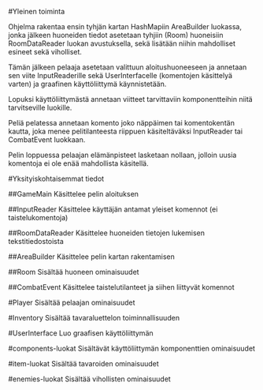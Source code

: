 #Yleinen toiminta

Ohjelma rakentaa ensin tyhjän kartan HashMapiin AreaBuilder luokassa, 
jonka jälkeen huoneiden tiedot asetetaan tyhjiin (Room) huoneisiin RoomDataReader luokan avustuksella, sekä lisätään niihin
 mahdolliset esineet sekä viholliset.
 
Tämän jälkeen pelaaja asetetaan valittuun aloitushuoneeseen ja annetaan sen viite InputReaderille sekä UserInterfacelle
(komentojen käsittelyä varten) ja graafinen käyttöliittymä käynnistetään.

Lopuksi käyttöliittymästä annetaan viitteet tarvittaviin komponentteihin niitä tarvitseville luokille.

Peliä pelatessa annetaan komento joko näppäimen tai komentokentän kautta, joka menee pelitilanteesta riippuen käsiteltäväksi 
InputReader tai CombatEvent luokkaan.

Pelin loppuessa pelaajan elämänpisteet lasketaan nollaan, jolloin uusia komentoja ei ole enää mahdollista käsitellä.

#Yksityiskohtaisemmat tiedot

##GameMain
Käsittelee pelin aloituksen

##InputReader
Käsittelee käyttäjän antamat yleiset komennot (ei taistelukomentoja)

##RoomDataReader
Käsittelee huoneiden tietojen lukemisen tekstitiedostoista

##AreaBuilder
Käsittelee pelin kartan rakentamisen

##Room
Sisältää huoneen ominaisuudet

##CombatEvent
Käsittelee taistelutilanteet ja siihen liittyvät komennot

#Player
Sisältää pelaajan ominaisuudet

#Inventory
Sisältää tavaraluettelon toiminnallisuuden

#UserInterface
Luo graafisen käyttöliittymän

#components-luokat
Sisältävät käyttöliittymän komponenttien ominaisuudet

#item-luokat
Sisältää tavaroiden ominaisuudet

#enemies-luokat
Sisältää vihollisten ominaisuudet
